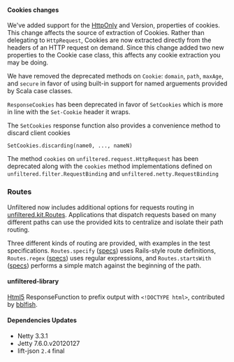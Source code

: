 #### Cookies changes

We've added support for the
[HttpOnly](http://en.wikipedia.org/wiki/HTTP_cookie#HttpOnly_cookie)
and Version, properties of cookies. This change affects the source of
extraction of Cookies. Rather than delegating to `HttpRequest`,
Cookies are now extracted directly from the headers of an HTTP request
on demand. Since this change added two new properties to the Cookie
case class, this affects any cookie extraction you may be doing.

We have removed the deprecated methods on `Cookie`: `domain`, `path`,
`maxAge`, and `secure` in favor of using built-in support for named
arguements provided by Scala case classes.

`ResponseCookies` has been deprecated in favor of `SetCookies` which
is more in line with the `Set-Cookie` header it wraps.

The `SetCookies` response function also provides a convenience method
to discard client cookies

    SetCookies.discarding(name0, ..., nameN)

The method `cookies` on `unfiltered.request.HttpRequest` has been
deprecated along with the `cookies` method implementations defined on
`unfiltered.filter.RequestBinding` and
`unfiltered.netty.RequestBinding`

### Routes

Unfiltered now includes additional options for requests routing in
[unfiltered.kit.Routes][routes]. Applications that dispatch requests
based on many different paths can use the provided kits to centralize
and isolate their path routing.

Three different kinds of routing are provided, with examples in the
test specifications. `Routes.specify` ([specs][specify]) uses
Rails-style route definitions, `Routes.regex` ([specs][regex]) uses
regular expressions, and `Routes.startsWith` ([specs][starts]) performs
a simple match against the beginning of the path.

[specify]: https://github.com/unfiltered/unfiltered/blob/master/library/src/test/scala/RoutesSpec.scala#L22

[regex]: https://github.com/unfiltered/unfiltered/blob/master/library/src/test/scala/RoutesRegexSpec.scala#L24

[starts]: https://github.com/unfiltered/unfiltered/blob/master/library/src/test/scala/RoutesStartsWithSpec.scala#L22

[routes]: https://github.com/unfiltered/unfiltered/blob/master/library/src/main/scala/kit/routes.scala#L9

#### unfiltered-library

[Html5][html5] ResponseFunction to prefix output with `<!DOCTYPE html>`,
contributed by [bblfish][bblfish].

[html5]: https://github.com/unfiltered/unfiltered/blob/master/library/src/main/scala/response/writers.scala#L27

[bblfish]: https://github.com/bblfish

#### Dependencies Updates

* Netty 3.3.1
* Jetty 7.6.0.v20120127
* lift-json `2.4` final
